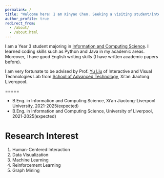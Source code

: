 ```yaml
---
permalink: /
title: "Welcome here! I am Xinyao Chen. Seeking a visiting student/intern position in Laboratry!"
author_profile: true
redirect_from: 
  - /about/
  - /about.html
---
```


I am a Year 3 student majoring in [Information and Computing Science](https://www.xjtlu.edu.cn/en/study/undergraduate/information-and-computing-science). I learned coding skills such as Python and Java in my academic areas. Moreover, I have good English writing skills (I have written academic papers before).

I am very fortunate to be advised by Prof. [Yu Liu](https://scholar.xjtlu.edu.cn/en/persons/YuLiu02) of Interactive and Visual Technologies Lab from [School of Advanced Technology](https://www.xjtlu.edu.cn/en/study/departments/school-of-advanced-technology/overview), Xi'an Jiaotong Liveropool. 

=====
* B.Eng. in Information and Computing Science, Xi’an Jiaotong-Liverpool University, 2021-2025(expected)
* B.Eng. in Information and Computing Science, University of Liverpool, 2021-2025(expected)

Research Interest
=====
1. Human-Centered Interaction
1. Data Visualization 
1. Machine Learning
1. Reinforcement Learning
1. Graph Mining

